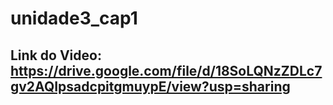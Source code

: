 # unidade3_cap1

## Link do Video: https://drive.google.com/file/d/18SoLQNzZDLc7gv2AQIpsadcpitgmuypE/view?usp=sharing
